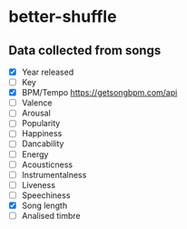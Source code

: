 # better-shuffle

## Data collected from songs
- [x] Year released
- [ ] Key
- [x] BPM/Tempo https://getsongbpm.com/api
- [ ] Valence
- [ ] Arousal
- [ ] Popularity
- [ ] Happiness
- [ ] Dancability
- [ ] Energy
- [ ] Acousticness
- [ ] Instrumentalness
- [ ] Liveness
- [ ] Speechiness
- [x] Song length
- [ ] Analised timbre
